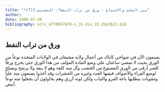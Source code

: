 ```yaml
---
title: "*سير العلم والاجتماع : ورق من تراب النفط*. المقتبس 3(7)"
author: 
date: 1908-07-30
bibliography: oclc_4770057679-i_31-div_22.d1e3621.bib
---
```




##  ورق من تراب النفط 


 يصنعون الآن في ضواحي كاباك من أعمال ولاية مشيغان في الولايات المتحدة نوعاً من الورق بحيث لا تمضي ساعتان على وضع المادة المؤلف من هذا الورق حتى يخرج ورقاً للصر أرقى من الورق المصنوع من الخشب وأل منه كلفة وهو لا ينفذ ولا يرشح ويصلح لوضع الفراء والأصواف فيقيها العث وغيره من الحشرات وقد أخذوا يصنعون منه علباً   ومقويات يتطلبها باعة الفرو والثياب ولكن لونه أزرق وهم يحاولون أن يجعلوا منه نوعاً أبيض. 
